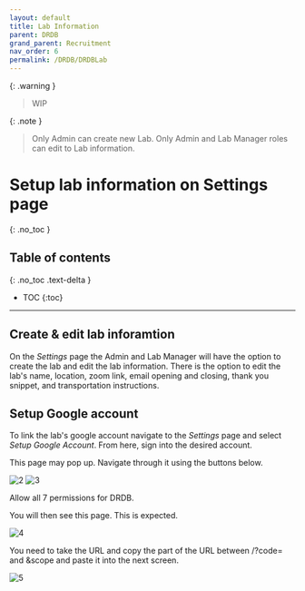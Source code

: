 ```yaml
---
layout: default
title: Lab Information
parent: DRDB
grand_parent: Recruitment
nav_order: 6
permalink: /DRDB/DRDBLab
---
```

{: .warning }
> WIP

{: .note }
> Only Admin can create new Lab.
> Only Admin and Lab Manager roles can edit to Lab information.


# Setup lab information on Settings page
{: .no_toc }

## Table of contents
{: .no_toc .text-delta }

* TOC
{:toc}

---
## Create & edit lab inforamtion

On the *Settings* page the Admin and Lab Manager will have the option to create the lab and edit the lab information. There is the option to edit the lab's name, location, zoom link, email opening and closing, thank you snippet, and transportation instructions. 

## Setup Google account

To link the lab's google account navigate to the *Settings* page and select *Setup Google Account*. From here, sign into the desired account. 

This page may pop up. Navigate through it using the buttons below. 

<img src="images/2.jpg" alt="2">

<img src="images/3.jpg" alt="3">

Allow all 7 permissions for DRDB. 



You will then see this page. This is expected. 

<img src="images/4.jpg" alt="4">

You need to take the URL and copy the part of the URL between /?code= and &scope and paste it into the next screen. 

<img src="images/5.jpg" alt="5">


 